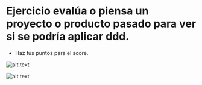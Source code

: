 # Ejercicio evalúa o piensa un proyecto o producto pasado para ver si se podría aplicar ddd. 

- Haz tus puntos para el score.

![alt text](image.png)

![alt text](image-2.png)

